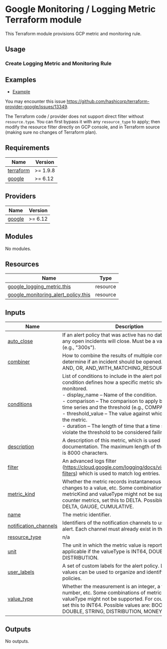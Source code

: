 # Google Monitoring / Logging Metric Terraform module

This Terraform module provisions GCP metric and monitoring rule.

## Usage

### Create Logging Metric and Monitoring Rule

## Examples

- [Example](./examples/)

You may encounter this issue https://github.com/hashicorp/terraform-provider-google/issues/13349.

The Terraform code / provider does not support direct filter without `resource.type`.
You can first bypass it with any `resource_type` to apply; then modify the resource filter directly on GCP console, and
in Terraform source (making sure no changes of Terraform plan).

<!-- BEGIN_TF_DOCS -->

## Requirements

| Name                                                                      | Version  |
|---------------------------------------------------------------------------|----------|
| <a name="requirement_terraform"></a> [terraform](#requirement\_terraform) | >= 1.9.8 |
| <a name="requirement_google"></a> [google](#requirement\_google)          | >= 6.12  |

## Providers

| Name                                                       | Version |
|------------------------------------------------------------|---------|
| <a name="provider_google"></a> [google](#provider\_google) | >= 6.12 |

## Modules

No modules.

## Resources

| Name                                                                                                                                          | Type     |
|-----------------------------------------------------------------------------------------------------------------------------------------------|----------|
| [google_logging_metric.this](https://registry.terraform.io/providers/hashicorp/google/latest/docs/resources/logging_metric)                   | resource |
| [google_monitoring_alert_policy.this](https://registry.terraform.io/providers/hashicorp/google/latest/docs/resources/monitoring_alert_policy) | resource |

## Inputs

| Name                                                                                                | Description                                                                                                                                                                                                                                                                                                                                                                                                                                                        | Type                                                                                                                                                                   | Default   | Required |
|-----------------------------------------------------------------------------------------------------|--------------------------------------------------------------------------------------------------------------------------------------------------------------------------------------------------------------------------------------------------------------------------------------------------------------------------------------------------------------------------------------------------------------------------------------------------------------------|------------------------------------------------------------------------------------------------------------------------------------------------------------------------|-----------|:--------:|
| <a name="input_auto_close"></a> [auto\_close](#input\_auto\_close)                                  | If an alert policy that was active has no data for this long, any open incidents will close. Must be a valid duration (e.g., "300s").                                                                                                                                                                                                                                                                                                                              | `string`                                                                                                                                                               | `"1800s"` |    no    |
| <a name="input_combiner"></a> [combiner](#input\_combiner)                                          | How to combine the results of multiple conditions to determine if an incident should be opened. Valid values: AND, OR, AND\_WITH\_MATCHING\_RESOURCE.                                                                                                                                                                                                                                                                                                              | `string`                                                                                                                                                               | n/a       |   yes    |
| <a name="input_conditions"></a> [conditions](#input\_conditions)                                    | List of conditions to include in the alert policy. Each condition defines how a specific metric should be monitored.<br/>- display\_name – Name of the condition.<br/>- comparison – The comparison to apply between the time series and the threshold (e.g., COMPARISON\_GT).<br/>- threshold\_value – The value against which to compare the metric.<br/>- duration – The length of time that a time series must violate the threshold to be considered failing. | <pre>list(object({<br/>    display_name    = string<br/>    comparison      = string<br/>    threshold_value = number<br/>    duration        = string<br/>  }))</pre> | n/a       |   yes    |
| <a name="input_description"></a> [description](#input\_description)                                 | A description of this metric, which is used in documentation. The maximum length of the description is 8000 characters.                                                                                                                                                                                                                                                                                                                                            | `string`                                                                                                                                                               | `null`    |    no    |
| <a name="input_filter"></a> [filter](#input\_filter)                                                | An advanced logs filter (https://cloud.google.com/logging/docs/view/advanced-filters) which is used to match log entries.                                                                                                                                                                                                                                                                                                                                          | `string`                                                                                                                                                               | n/a       |   yes    |
| <a name="input_metric_kind"></a> [metric\_kind](#input\_metric\_kind)                               | Whether the metric records instantaneous values, changes to a value, etc. Some combinations of metricKind and valueType might not be supported. For counter metrics, set this to DELTA. Possible values are: DELTA, GAUGE, CUMULATIVE.                                                                                                                                                                                                                             | `string`                                                                                                                                                               | n/a       |   yes    |
| <a name="input_name"></a> [name](#input\_name)                                                      | The metric identifier.                                                                                                                                                                                                                                                                                                                                                                                                                                             | `string`                                                                                                                                                               | n/a       |   yes    |
| <a name="input_notification_channels"></a> [notification\_channels](#input\_notification\_channels) | Identifiers of the notification channels to use for this alert. Each channel must already exist in the project.                                                                                                                                                                                                                                                                                                                                                    | `list(string)`                                                                                                                                                         | `null`    |    no    |
| <a name="input_resource_type"></a> [resource\_type](#input\_resource\_type)                         | n/a                                                                                                                                                                                                                                                                                                                                                                                                                                                                | `string`                                                                                                                                                               | `null`    |    no    |
| <a name="input_unit"></a> [unit](#input\_unit)                                                      | The unit in which the metric value is reported. It is only applicable if the valueType is INT64, DOUBLE, or DISTRIBUTION.                                                                                                                                                                                                                                                                                                                                          | `string`                                                                                                                                                               | `null`    |    no    |
| <a name="input_user_labels"></a> [user\_labels](#input\_user\_labels)                               | A set of custom labels for the alert policy. Label keys and values can be used to organize and identify alert policies.                                                                                                                                                                                                                                                                                                                                            | `map(string)`                                                                                                                                                          | `null`    |    no    |
| <a name="input_value_type"></a> [value\_type](#input\_value\_type)                                  | Whether the measurement is an integer, a floating-point number, etc. Some combinations of metricKind and valueType might not be supported. For counter metrics, set this to INT64. Possible values are: BOOL, INT64, DOUBLE, STRING, DISTRIBUTION, MONEY.                                                                                                                                                                                                          | `string`                                                                                                                                                               | n/a       |   yes    |

## Outputs

No outputs.
<!-- END_TF_DOCS -->
